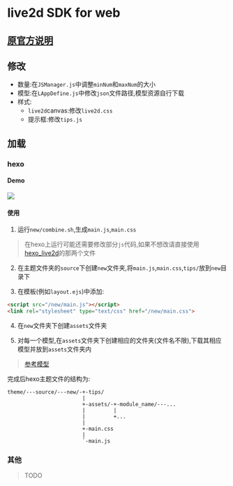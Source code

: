 # live2d SDK for web

## [原官方说明](https://github.com/NiaBie/live2d_SDK_for_web/blob/master/info/Official.txt)

## 修改

- 数量:在`JSManager.js`中调整`minNum`和`maxNum`的大小
- 模型:在`LAppDefine.js`中修改`json`文件路径,模型资源自行下载
- 样式:
    - `live2d`canvas:修改`live2d.css`
    - 提示框:修改`tips.js`

## 加载

### hexo

#### Demo

![](https://github.com/hexo-simple-theme/theme_demo/blob/master/live2d.png)

#### 使用

1. 运行`new/combine.sh`,生成`main.js`,`main.css`

> 在hexo上运行可能还需要修改部分`js`代码,如果不想改请直接使用[hexo_live2d](https://github.com/hexo-simple-theme/hexo_live2d)的那两个文件

2. 在主题文件夹的`source`下创建`new`文件夹,将`main.js`,`main.css`,`tips/`放到`new`目录下

3. 在模板(例如`layout.ejs`)中添加:

```html
<script src="/new/main.js"></script>
<link rel="stylesheet" type="text/css" href="/new/main.css">
```

4. 在`new`文件夹下创建`assets`文件夹

5. 对每一个模型,在`assets`文件夹下创建相应的文件夹(文件名不限),下载其相应模型并放到`assets`文件夹内

> [参考模型](https://github.com/live2d-module/moc_demo)

完成后hexo主题文件的结构为:

```
theme/---source/---new/-+-tips/
                        |
                        +-assets/-+-module_name/---...
                        |         |
                        |         +...
                        |
                        +-main.css
                        |
                        `-main.js
```

### 其他

> TODO
